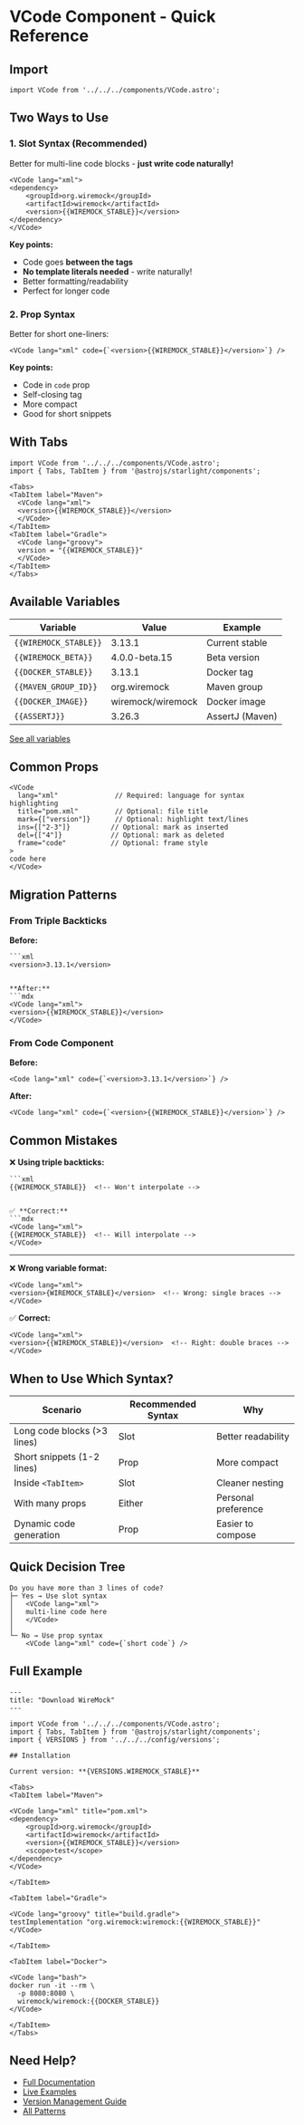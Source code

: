# VCode Component - Quick Reference

## Import

```mdx
import VCode from '../../../components/VCode.astro';
```

## Two Ways to Use

### 1. Slot Syntax (Recommended)

Better for multi-line code blocks - **just write code naturally!**

```mdx
<VCode lang="xml">
<dependency>
    <groupId>org.wiremock</groupId>
    <artifactId>wiremock</artifactId>
    <version>{{WIREMOCK_STABLE}}</version>
</dependency>
</VCode>
```

**Key points:**
- Code goes **between the tags**
- **No template literals needed** - write naturally!
- Better formatting/readability
- Perfect for longer code

### 2. Prop Syntax

Better for short one-liners:

```mdx
<VCode lang="xml" code={`<version>{{WIREMOCK_STABLE}}</version>`} />
```

**Key points:**
- Code in `code` prop
- Self-closing tag
- More compact
- Good for short snippets

## With Tabs

```mdx
import VCode from '../../../components/VCode.astro';
import { Tabs, TabItem } from '@astrojs/starlight/components';

<Tabs>
<TabItem label="Maven">
  <VCode lang="xml">
  <version>{{WIREMOCK_STABLE}}</version>
  </VCode>
</TabItem>
<TabItem label="Gradle">
  <VCode lang="groovy">
  version = "{{WIREMOCK_STABLE}}"
  </VCode>
</TabItem>
</Tabs>
```

## Available Variables

| Variable | Value | Example |
|----------|-------|---------|
| `{{WIREMOCK_STABLE}}` | 3.13.1 | Current stable |
| `{{WIREMOCK_BETA}}` | 4.0.0-beta.15 | Beta version |
| `{{DOCKER_STABLE}}` | 3.13.1 | Docker tag |
| `{{MAVEN_GROUP_ID}}` | org.wiremock | Maven group |
| `{{DOCKER_IMAGE}}` | wiremock/wiremock | Docker image |
| `{{ASSERTJ}}` | 3.26.3 | AssertJ (Maven) |

[See all variables](src/config/versions.ts)

## Common Props

```mdx
<VCode
  lang="xml"              // Required: language for syntax highlighting
  title="pom.xml"         // Optional: file title
  mark={["version"]}      // Optional: highlight text/lines
  ins={["2-3"]}          // Optional: mark as inserted
  del={["4"]}            // Optional: mark as deleted
  frame="code"           // Optional: frame style
>
code here
</VCode>
```

## Migration Patterns

### From Triple Backticks

**Before:**
```mdx
```xml
<version>3.13.1</version>
```
```

**After:**
```mdx
<VCode lang="xml">
<version>{{WIREMOCK_STABLE}}</version>
</VCode>
```

### From Code Component

**Before:**
```mdx
<Code lang="xml" code={`<version>3.13.1</version>`} />
```

**After:**
```mdx
<VCode lang="xml" code={`<version>{{WIREMOCK_STABLE}}</version>`} />
```

## Common Mistakes

❌ **Using triple backticks:**
```mdx
```xml
{{WIREMOCK_STABLE}}  <!-- Won't interpolate -->
```
```

✅ **Correct:**
```mdx
<VCode lang="xml">
{{WIREMOCK_STABLE}}  <!-- Will interpolate -->
</VCode>
```

---

❌ **Wrong variable format:**
```mdx
<VCode lang="xml">
<version>{WIREMOCK_STABLE}</version>  <!-- Wrong: single braces -->
</VCode>
```

✅ **Correct:**
```mdx
<VCode lang="xml">
<version>{{WIREMOCK_STABLE}}</version>  <!-- Right: double braces -->
</VCode>
```

## When to Use Which Syntax?

| Scenario | Recommended Syntax | Why |
|----------|-------------------|-----|
| Long code blocks (>3 lines) | Slot | Better readability |
| Short snippets (1-2 lines) | Prop | More compact |
| Inside `<TabItem>` | Slot | Cleaner nesting |
| With many props | Either | Personal preference |
| Dynamic code generation | Prop | Easier to compose |

## Quick Decision Tree

```
Do you have more than 3 lines of code?
├─ Yes → Use slot syntax
│   <VCode lang="xml">
│   multi-line code here
│   </VCode>
│
└─ No → Use prop syntax
    <VCode lang="xml" code={`short code`} />
```

## Full Example

```mdx
---
title: "Download WireMock"
---

import VCode from '../../../components/VCode.astro';
import { Tabs, TabItem } from '@astrojs/starlight/components';
import { VERSIONS } from '../../../config/versions';

## Installation

Current version: **{VERSIONS.WIREMOCK_STABLE}**

<Tabs>
<TabItem label="Maven">

<VCode lang="xml" title="pom.xml">
<dependency>
    <groupId>org.wiremock</groupId>
    <artifactId>wiremock</artifactId>
    <version>{{WIREMOCK_STABLE}}</version>
    <scope>test</scope>
</dependency>
</VCode>

</TabItem>

<TabItem label="Gradle">

<VCode lang="groovy" title="build.gradle">
testImplementation "org.wiremock:wiremock:{{WIREMOCK_STABLE}}"
</VCode>

</TabItem>

<TabItem label="Docker">

<VCode lang="bash">
docker run -it --rm \
  -p 8080:8080 \
  wiremock/wiremock:{{DOCKER_STABLE}}
</VCode>

</TabItem>
</Tabs>
```

## Need Help?

- [Full Documentation](src/components/VCode.README.md)
- [Live Examples](src/components/VCode.example.mdx)
- [Version Management Guide](VERSIONING_GUIDE.md)
- [All Patterns](STARLIGHT_PATTERNS.md#variables--constants)
